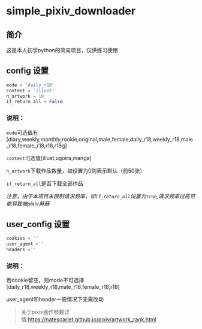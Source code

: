 # simple_pixiv_downloader
## 简介
这是本人初学python的简易项目，仅供练习使用
## config  设置
```python
mode = 'daily_r18'
content = 'illust'
n_artwork = 10
if_return_all = False
```
### 说明：
`mode`可选值有[diary,weekly,monthly,rookie,original,male,female,daily_r18,weekly_r18,male_r18,female_r18,r18,r18g]

`content`可选值[illust,ugoira,manga]

`n_artwork`下载作品数量，如设置为0则表示默认（前50张）

`if_return_all`是否下载全部作品

*注意，由于本项目未限制请求频率，如`if_return_all`设置为`True`,请求频率过高可能导致被pixiv屏蔽*

## user_config 设置
```python
cookies = ''
user_agent =''
headers =''
```
### 说明：
若cookie留空，则mode不可选择[daily_r18,weekly_r18,male_r18,female_r18,r18]

user_agent和header一般情况下无需改动

>关于pixiv画作参数详情:https://natescarlet.github.io/pixiv/artwork_rank.html
